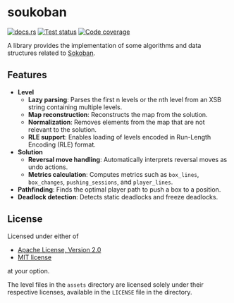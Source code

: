 # soukoban

[![docs.rs](https://img.shields.io/docsrs/soukoban)](https://docs.rs/soukoban)
[![Test status](https://img.shields.io/github/actions/workflow/status/ShenMian/soukoban/test.yml?label=test)](https://github.com/ShenMian/soukoban/actions/workflows/test.yml)
[![Code coverage](https://img.shields.io/codecov/c/github/ShenMian/soukoban)](https://app.codecov.io/gh/ShenMian/soukoban)

A library provides the implementation of some algorithms and data structures related to [Sokoban].

## Features

- **Level**
  - **Lazy parsing**: Parses the first n levels or the nth level from an XSB string containing multiple levels.
  - **Map reconstruction**: Reconstructs the map from the solution.
  - **Normalization**: Removes elements from the map that are not relevant to the solution.
  - **RLE support**: Enables loading of levels encoded in Run-Length Encoding (RLE) format.
- **Solution**
  - **Reversal move handling**: Automatically interprets reversal moves as undo actions.
  - **Metrics calculation**: Computes metrics such as `box_lines`, `box_changes`, `pushing_sessions`, and `player_lines`.
- **Pathfinding**: Finds the optimal player path to push a box to a position.
- **Deadlock detection**: Detects static deadlocks and freeze deadlocks.

## License

Licensed under either of

- [Apache License, Version 2.0](LICENSE-APACHE)
- [MIT license](LICENSE-MIT)

at your option.

The level files in the `assets` directory are licensed solely under
their respective licenses, available in the `LICENSE` file in the directory.

[sokoban]: https://en.wikipedia.org/wiki/Sokoban
